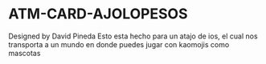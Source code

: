 # ATM-CARD-AJOLOPESOS
Designed by David Pineda
Esto esta hecho para un atajo de ios, el cual nos transporta a un mundo en donde puedes jugar con kaomojis como mascotas
